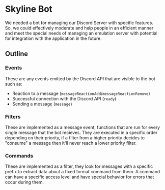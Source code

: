 # Skyline Bot
We needed a bot for managing our Discord Server with specific features. So, we could effectively moderate and help people in an efficient manner and meet the special needs of managing an emulation server with potential for integration with the application in the future.
## Outline
### Events
These are any events emitted by the Discord API that are visible to the bot such as:
* Reaction to a message (`messageReactionAdd`/`messageReactionRemove`)
* Successful connection with the Discord API (`ready`)
* Sending a message (`message`)
### Filters
These are implemented as a message event, functions that are run for every single message that the bot recieves. They are executed in a specific order depending on their priority, if a filter from a higher priority decides to "consume" a message then it'll never reach a lower priority filter.
### Commands
These are implemented as a filter, they look for messages with a specific prefix to extract data about a fixed format command from them. A command can have a specific access level and have special behavior for errors that occur during them.